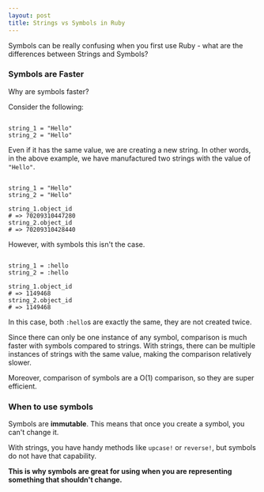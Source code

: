 ```yaml
---
layout: post
title: Strings vs Symbols in Ruby
---
```


<p>
  Symbols can be really confusing when you first use Ruby - what are the differences between Strings and Symbols?
</p>

<h3>Symbols are Faster</h3>

<p>
  Why are symbols faster?
</p>

<p>
  Consider the following:
</p>

<pre><code class="ruby">
string_1 = "Hello"
string_2 = "Hello"
</code></pre>

<p>
  Even if it has the same value, we are creating a new string. In other words, in the above example, we have manufactured two strings with the value of <code>"Hello"</code>.
</p>

<pre><code class="ruby">
string_1 = "Hello"
string_2 = "Hello"

string_1.object_id
# => 70209310447280
string_2.object_id
# => 70209310428440
</code></pre>

<p>
  However, with symbols this isn't the case.
</p>

<pre><code class="ruby">
string_1 = :hello
string_2 = :hello

string_1.object_id
# => 1149468
string_2.object_id
# => 1149468
</code></pre>

<p>
  In this case, both <code>:hello</code>s are exactly the same, they are not created twice.
</p>

<p>
  Since there can only be one instance of any symbol, comparison is much faster with symbols compared to strings. With strings, there can be multiple instances of strings with the same value, making the comparison relatively slower.
</p>

<p>
  Moreover, comparison of symbols are a O(1) comparison, so they are super efficient.
</p>

<h3>When to use symbols</h3>

<p> 
  Symbols are <strong>immutable</strong>. This means that once you create a symbol, you can't change it.
</p>

<p>
  With strings, you have handy methods like <code>upcase!</code> or <code>reverse!</code>, but symbols do not have that capability.
</p>

<p>
  <strong>This is why symbols are great for using when you are representing something that shouldn't change.</strong>
</p>




















